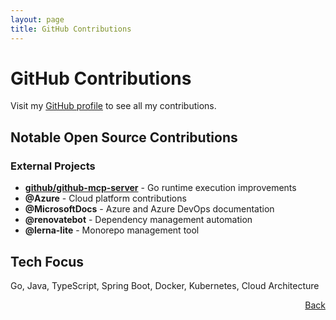 ```yaml
---
layout: page
title: GitHub Contributions
---
```


# GitHub Contributions

Visit my <a href="https://github.com/SchulteDev" target="_blank">GitHub profile</a>
to see all my contributions.

## Notable Open Source Contributions

### External Projects

- **[github/github-mcp-server](https://github.com/github/github-mcp-server)** - Go runtime execution
  improvements
- **@Azure** - Cloud platform contributions
- **@MicrosoftDocs** - Azure and Azure DevOps documentation
- **@renovatebot** - Dependency management automation
- **@lerna-lite** - Monorepo management tool

## Tech Focus

Go, Java, TypeScript, Spring Boot, Docker, Kubernetes, Cloud Architecture

<span style="float: right;">[Back](/#my-contributions)</span>
